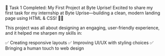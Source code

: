 🌟 Task 1 Completed: My First Project at Byte Uprise!
Excited to share my first task for my internship at Byte Uprise—building a clean, modern landing page using HTML & CSS! 🎨✨

This project was all about designing an engaging, user-friendly experience, and it helped me sharpen my skills in:

✅ Creating responsive layouts
✅ Improving UI/UX with styling choices
✅ Bringing a human touch to web design
